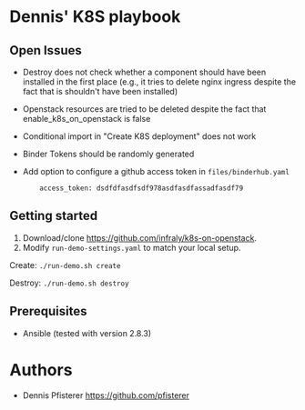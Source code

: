 # Dennis' K8S playbook

## Open Issues

- Destroy does not check whether a component should have been installed in the first place (e.g., it tries to delete nginx ingress despite the fact that is shouldn't have been installed)
- Openstack resources are tried to be deleted despite the fact that enable_k8s_on_openstack is false
- Conditional import in "Create K8S deployment" does not work
- Binder Tokens should be randomly generated

- Add option to configure a github access token in `files/binderhub.yaml`
	```GitHubRepoProvider:
		access_token: dsdfdfasdfsdf978asdfasdfassadfasdf79
	```

## Getting started

1. Download/clone <https://github.com/infraly/k8s-on-openstack>.
2. Modify `run-demo-settings.yaml` to match your local setup.

Create: `./run-demo.sh create`

Destroy: `./run-demo.sh destroy`

## Prerequisites

- Ansible (tested with version 2.8.3)

# Authors

- Dennis Pfisterer <https://github.com/pfisterer>

